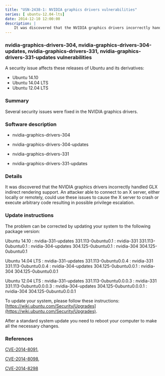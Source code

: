 ```yaml
---
title: "USN-2438-1: NVIDIA graphics drivers vulnerabilities"
series: [ ubuntu-12.04-lts]
date: 2014-12-10 12:00:00
description: |
    It was discovered that the NVIDIA graphics drivers incorrectly handled GLX indirect rendering support. An attacker able to connect to an X server, either locally or remotely, could use these issues to cause the X server to crash or execute arbitrary code resulting in possible privilege escalation. 
--- 
```

 
 


### nvidia-graphics-drivers-304, nvidia-graphics-drivers-304-updates, nvidia-graphics-drivers-331, nvidia-graphics-drivers-331-updates vulnerabilities

A security issue affects these releases of Ubuntu and its derivatives:

* Ubuntu 14.10
* Ubuntu 14.04 LTS
* Ubuntu 12.04 LTS

### Summary

Several security issues were fixed in the NVIDIA graphics drivers. 

### Software description

* nvidia-graphics-drivers-304 

* nvidia-graphics-drivers-304-updates 

* nvidia-graphics-drivers-331 

* nvidia-graphics-drivers-331-updates 

### Details

It was discovered that the NVIDIA graphics drivers incorrectly handled GLX indirect rendering support. An attacker able to connect to an X server, either locally or remotely, could use these issues to cause the X server to crash or execute arbitrary code resulting in possible privilege escalation. 

### Update instructions

The problem can be corrected by updating your system to the following package version:

Ubuntu 14.10
 : nvidia-331-updates <span>331.113-0ubuntu0.1</span>
 : nvidia-331 <span>331.113-0ubuntu0.1</span>
 : nvidia-304-updates <span>304.125-0ubuntu0.1</span>
 : nvidia-304 <span>304.125-0ubuntu0.1</span>

Ubuntu 14.04 LTS
 : nvidia-331-updates <span>331.113-0ubuntu0.0.4</span>
 : nvidia-331 <span>331.113-0ubuntu0.0.4</span>
 : nvidia-304-updates <span>304.125-0ubuntu0.0.1</span>
 : nvidia-304 <span>304.125-0ubuntu0.0.1</span>

Ubuntu 12.04 LTS
 : nvidia-331-updates <span>331.113-0ubuntu0.0.0.3</span>
 : nvidia-331 <span>331.113-0ubuntu0.0.0.3</span>
 : nvidia-304-updates <span>304.125-0ubuntu0.0.0.1</span>
 : nvidia-304 <span>304.125-0ubuntu0.0.0.1</span>

To update your system, please follow these instructions: [https://wiki.ubuntu.com/Security/Upgrades](https://wiki.ubuntu.com/Security/Upgrades).

After a standard system update you need to reboot your computer to make all the necessary changes. 

### References

 
 [CVE-2014-8091](http://people.ubuntu.com/~ubuntu-security/cve/CVE-2014-8091), 

 [CVE-2014-8098](http://people.ubuntu.com/~ubuntu-security/cve/CVE-2014-8098), 

 [CVE-2014-8298](http://people.ubuntu.com/~ubuntu-security/cve/CVE-2014-8298)
 

